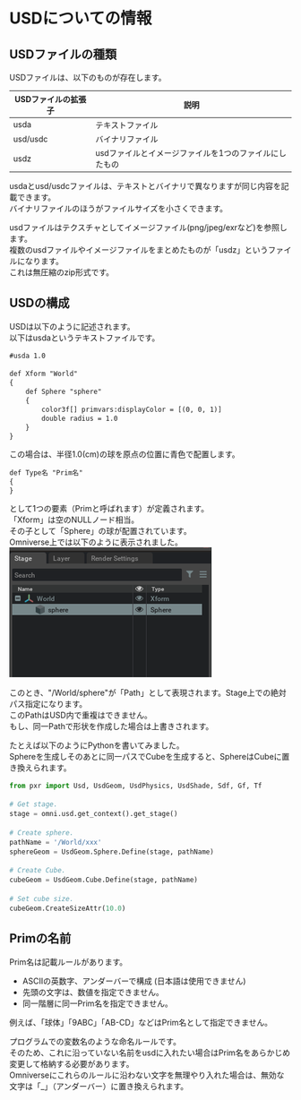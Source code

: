 # USDについての情報

## USDファイルの種類

USDファイルは、以下のものが存在します。     

|USDファイルの拡張子|説明|
|---|---|
|usda|テキストファイル|
|usd/usdc|バイナリファイル|
|usdz|usdファイルとイメージファイルを1つのファイルにしたもの|

usdaとusd/usdcファイルは、テキストとバイナリで異なりますが同じ内容を記載できます。     
バイナリファイルのほうがファイルサイズを小さくできます。     

usdファイルはテクスチャとしてイメージファイル(png/jpeg/exrなど)を参照します。     
複数のusdファイルやイメージファイルをまとめたものが「usdz」というファイルになります。    
これは無圧縮のzip形式です。     

## USDの構成

USDは以下のように記述されます。     
以下はusdaというテキストファイルです。     
```
#usda 1.0

def Xform "World"
{
    def Sphere "sphere"
    {
        color3f[] primvars:displayColor = [(0, 0, 1)]
        double radius = 1.0
    }
}
```

この場合は、半径1.0(cm)の球を原点の位置に青色で配置します。     
```
def Type名 "Prim名"
{
}
```
として1つの要素（Primと呼ばれます）が定義されます。     
「Xform」は空のNULLノード相当。    
その子として「Sphere」の球が配置されています。     
Omniverse上では以下のように表示されました。     
![knowledge_dev_usd_01.png](./images/knowledge_dev_usd_01.png)    

このとき、"/World/sphere"が「Path」として表現されます。Stage上での絶対パス指定になります。      
このPathはUSD内で重複はできません。     
もし、同一Pathで形状を作成した場合は上書きされます。     

たとえば以下のようにPythonを書いてみました。     
Sphereを生成しそのあとに同一パスでCubeを生成すると、SphereはCubeに置き換えられます。     
```python
from pxr import Usd, UsdGeom, UsdPhysics, UsdShade, Sdf, Gf, Tf

# Get stage.
stage = omni.usd.get_context().get_stage()

# Create sphere.
pathName = '/World/xxx'
sphereGeom = UsdGeom.Sphere.Define(stage, pathName)

# Create Cube.
cubeGeom = UsdGeom.Cube.Define(stage, pathName)

# Set cube size.
cubeGeom.CreateSizeAttr(10.0)
```

## Primの名前

Prim名は記載ルールがあります。     

* ASCIIの英数字、アンダーバーで構成 (日本語は使用できません)
* 先頭の文字は、数値を指定できません。
* 同一階層に同一Prim名を指定できません。

例えば、「球体」「9ABC」「AB-CD」などはPrim名として指定できません。     

プログラムでの変数名のような命名ルールです。     
そのため、これに沿っていない名前をusdに入れたい場合はPrim名をあらかじめ変更して格納する必要があります。     
Omniverseにこれらのルールに沿わない文字を無理やり入れた場合は、無効な文字は「_」（アンダーバー）に置き換えられます。      

